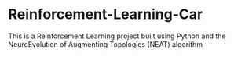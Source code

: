# Reinforcement-Learning-Car
This is a Reinforcement Learning project built using Python and the NeuroEvolution of Augmenting Topologies (NEAT) algorithm
